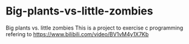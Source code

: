 # Big-plants-vs-little-zombies
Big plants vs. little zombies
This is a project to exercise c programming refering to https://www.bilibili.com/video/BV1vM4y1X7Kb

